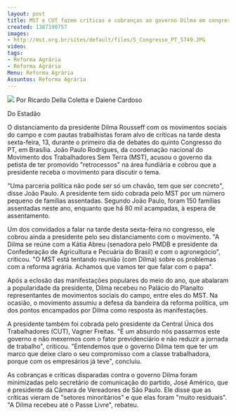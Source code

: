 ```yaml
---
layout: post
title: MST e CUT fazem críticas e cobranças ao governo Dilma em congresso do PT
created: 1387190757
images:
- http://mst.org.br/sites/default/files/5_Congresso_PT_5749.JPG
video: 
tags:
- Reforma Agrária
- Reforma Agrária
Menu: Reforma Agrária
Assuntos: Reforma Agrária
---
```



![](http://mst.org.br/sites/default/files/5_Congresso_PT_5749.JPG)
Por Ricardo Della Coletta e Daiene Cardoso

Do Estadão


O distanciamento da presidente Dilma Rousseff com os movimentos sociais do campo e com pautas trabalhistas foram alvo de críticas na tarde desta sexta-feira, 13, durante o primeiro dia de debates do quinto Congresso do PT, em Brasília. João Paulo Rodrigues, da coordenação nacional do Movimento dos Trabalhadores Sem Terra (MST), acusou o governo da petista de ter promovido "retrocessos" na área fundiária e cobrou que a presidente receba o movimento para discutir o tema.


"Uma parceria política não pode ser só um chavão, tem que ser concreto", disse João Paulo. A presidente tem sido cobrada pelo MST por um número pequeno de famílias assentadas. Segundo João Paulo, foram 150 famílias assentadas neste ano, enquanto que há 80 mil acampadas, à espera de assentamento.


Um dos convidados a falar na tarde desta sexta-feira no congresso, ele cobrou ainda a presidente pelo seu distanciamento com o movimento. "A Dilma se reúne com a Kátia Abreu (senadora pelo PMDB e presidente da Confederação de Agricultura e Pecuária do Brasil) e com o agronegócio", criticou. "O MST está tentando reunião (com Dilma) sobre os problemas com a reforma agrária. Achamos que vamos ter que falar com o papa".


Após a eclosão das manifestações populares do meio do ano, que abalaram a popularidade da presidente, Dilma recebeu no Palácio do Planalto representantes de movimentos sociais do campo, entre eles do MST. Na ocasião, o movimento assumiu a defesa da bandeira da reforma política, um dos pontos encampados por Dilma como resposta às manifestações.


A presidente também foi cobrada pelo presidente da Central Única dos Trabalhadores (CUT), Vagner Freitas. "É um absurdo nós passarmos este governo e não mexermos com o fator previdenciário e não reduzir a jornada de trabalho", criticou. "Entendemos que o governo Dilma tem que ter um marco que deixe claro o seu compromisso com a classe trabalhadora, porque com os empresários já teve", concluiu.


As cobranças e críticas disparadas contra o governo Dilma foram minimizadas pelo secretário de comunicação do partido, José Américo, que é presidente da Câmara de Vereadores de São Paulo. Ele disse que as críticas vieram de "setores minoritários" e que elas foram "muito residuais". "A Dilma recebeu até o Passe Livre", rebateu.
